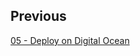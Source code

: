 
## Previous

[05 - Deploy on Digital Ocean](https://github.com/full-stack-hackers/digoc-cicd-node/blob/05-deploy/GUIDE.md)
